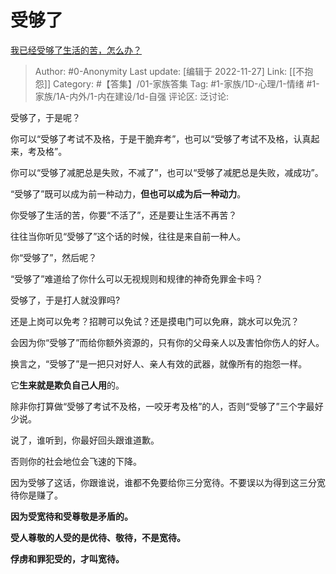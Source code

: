 # 受够了
[我已经受够了生活的苦，怎么办？](https://www.zhihu.com/question/328563416/answer/2776168303)

> Author: #0-Anonymity
> Last update: [编辑于 2022-11-27]
> Link: [[不抱怨]]
> Category: #【答集】/01-家族答集
> Tag: #1-家族/1D-心理/1-情绪 #1-家族/1A-内外/1-内在建设/1d-自强
> 评论区:
> 泛讨论:

受够了，于是呢？

你可以“受够了考试不及格，于是干脆弃考”，也可以“受够了考试不及格，认真起来，考及格”。

你可以“受够了减肥总是失败，不减了”，也可以“受够了减肥总是失败，减成功”。

“受够了”既可以成为前一种动力，**但也可以成为后一种动力**。

你受够了生活的苦，你要“不活了”，还是要让生活不再苦？

往往当你听见“受够了”这个话的时候，往往是来自前一种人。

你“受够了”，然后呢？

“受够了”难道给了你什么可以无视规则和规律的神奇免罪金卡吗？

受够了，于是打人就没罪吗?

还是上岗可以免考？招聘可以免试？还是摸电门可以免麻，跳水可以免沉？

会因为你“受够了”而给你额外资源的，只有你的父母亲人以及害怕你伤人的好人。

换言之，“受够了”是一把只对好人、亲人有效的武器，就像所有的抱怨一样。

它**生来就是欺负自己人用**的。

除非你打算做“受够了考试不及格，一咬牙考及格”的人，否则“受够了”三个字最好少说。

说了，谁听到，你最好回头跟谁道歉。

否则你的社会地位会飞速的下降。

因为受够了这话，你跟谁说，谁都不免要给你三分宽待。不要误以为得到这三分宽待你是赚了。

**因为受宽待和受尊敬是矛盾的。**

**受人尊敬的人受的是优待、敬待，不是宽待。**

**俘虏和罪犯受的，才叫宽待。**
